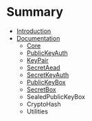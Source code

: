 # Summary

* [Introduction](README.md)
* [Documentation](docs/README.md)
   * [Core](docs/Core.md)
   * [PublicKeyAuth](docs/PublicKeyAuth.md)
   * [KeyPair](docs/KeyPair.md)
   * [SecretAead](docs/SecretAead.md)
   * [SecretKeyAuth](docs/SecretKeyAuth.md)
   * [PublicKeyBox](docs/PublicKeyBox.md)
   * [SecretBox](docs\Secretbox.md)
   * SealedPublicKeyBox
   * CryptoHash
   * Utilities

